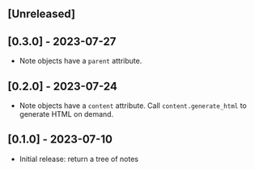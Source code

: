 ## [Unreleased]

## [0.3.0] - 2023-07-27

- Note objects have a `parent` attribute.

## [0.2.0] - 2023-07-24

- Note objects have a `content` attribute. Call `content.generate_html` to generate HTML on demand.

## [0.1.0] - 2023-07-10

- Initial release: return a tree of notes

